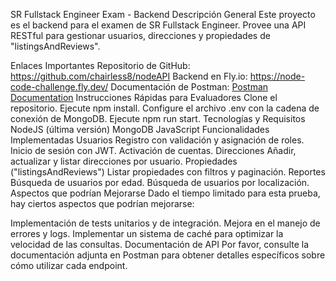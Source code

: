 SR Fullstack Engineer Exam - Backend
Descripción General
Este proyecto es el backend para el examen de SR Fullstack Engineer. Provee una API RESTful para gestionar usuarios, direcciones y propiedades de "listingsAndReviews".

Enlaces Importantes
Repositorio de GitHub: https://github.com/chairless8/nodeAPI
Backend en Fly.io: https://node-code-challenge.fly.dev/
Documentación de Postman: [Postman Documentation](https://documenter.getpostman.com/view/13633048/2s9YBxYvLk#intro)
Instrucciones Rápidas para Evaluadores
Clone el repositorio.
Ejecute npm install.
Configure el archivo .env con la cadena de conexión de MongoDB.
Ejecute npm run start.
Tecnologías y Requisitos
NodeJS (última versión)
MongoDB
JavaScript
Funcionalidades Implementadas
Usuarios
Registro con validación y asignación de roles.
Inicio de sesión con JWT.
Activación de cuentas.
Direcciones
Añadir, actualizar y listar direcciones por usuario.
Propiedades ("listingsAndReviews")
Listar propiedades con filtros y paginación.
Reportes
Búsqueda de usuarios por edad.
Búsqueda de usuarios por localización.
Aspectos que podrían Mejorarse
Dado el tiempo limitado para esta prueba, hay ciertos aspectos que podrían mejorarse:

Implementación de tests unitarios y de integración.
Mejora en el manejo de errores y logs.
Implementar un sistema de caché para optimizar la velocidad de las consultas.
Documentación de API
Por favor, consulte la documentación adjunta en Postman para obtener detalles específicos sobre cómo utilizar cada endpoint.
